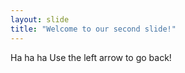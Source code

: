 ```yaml
---
layout: slide
title: "Welcome to our second slide!"
---
```

Ha ha ha
Use the left arrow to go back!
